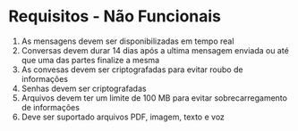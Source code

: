 # Requisitos - Não Funcionais

1. As mensagens devem ser disponibilizadas em tempo real
2. Conversas devem durar 14 dias após a ultima mensagem enviada ou até que uma das partes finalize a mesma
3. As convesas devem ser criptografadas para evitar roubo de informações
4. Senhas devem ser criptografadas
5. Arquivos devem ter um limite de 100 MB para evitar sobrecarregamento de informações
6. Deve ser suportado arquivos PDF, imagem, texto e voz
